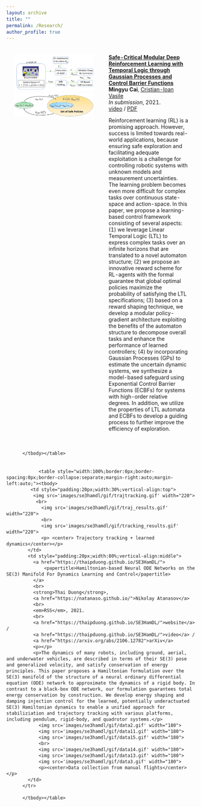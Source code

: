 ```yaml
---
layout: archive
title: ""
permalink: /Research/
author_profile: true
---
```

</tbody></table>
<table style="width:100%;border:0px;border-spacing:0px;border-collapse:separate;margin-right:auto;margin-left:auto;"><tbody>
     <tr>
          <td style="padding:20px;width:50%;vertical-align:top">
           <img src='/papers_files/Safety_Critical/Algorithm.png' width="220">
            <br>
              <img src='/papers_files/Safety_Critical/Policy_Demo.jpg' width="220">
         </td>
         <td style="padding:20px;width:50%;vertical-align:middle">
           <a href="https://arxiv.org/abs/2109.02791">
               <papertitle><strong>Safe-Critical Modular Deep Reinforcement Learning with Temporal Logic through Gaussian Processes and Control Barrier Functions</strong></papertitle>
           </a>
           <br>
           <strong>Mingyu Cai</strong>,
           <a href="https://cristianvasile.com/">Cristian-Ioan Vasile</a>
           <br>
           <em>In submission</em>, 2021.
           <br>
           <a href="https://www.youtube.com/watch?v=fkCyAgx_FWM/">video</a> /
           <a href="https://arxiv.org/abs/2109.02791">PDF</a>
           <p></p>
           <p>Reinforcement learning (RL) is a promising approach. However, success is limited towards real-world applications, because ensuring safe exploration and facilitating adequate exploitation is a challenge for controlling robotic systems with unknown models and measurement uncertainties. The learning problem becomes even more difficult for complex tasks over continuous state-space and action-space. In this paper, we propose a learning-based control framework consisting of several aspects: (1) we leverage Linear Temporal Logic (LTL) to express complex tasks over an infinite horizons that are translated to a novel automaton structure; (2) we propose an innovative reward scheme for RL-agents with the formal guarantee that global optimal policies maximize the probability of satisfying the LTL specifications; (3) based on a reward shaping technique, we develop a modular policy-gradient architecture exploiting the benefits of the automaton structure to decompose overall tasks and enhance the performance of learned controllers; (4) by incorporating Gaussian Processes (GPs) to estimate the uncertain dynamic systems, we synthesize a model-based safeguard using Exponential Control Barrier Functions (ECBFs) for systems with high-order relative degrees. In addition, we utilize the properties of LTL automata and ECBFs to develop a guiding process to further improve the efficiency of exploration. </p>
         </td>
  </tr>

</tbody></table>

          </tbody></table>
          
          
                <table style="width:100%;border:0px;border-spacing:0px;border-collapse:separate;margin-right:auto;margin-left:auto;"><tbody>
             <td style="padding:20px;width:30%;vertical-align:top">
              <img src='images/se3hamdl/gif/trajtracking.gif' width="220">
               <br>
                 <img src='images/se3hamdl/gif/traj_results.gif' width="220">
                 <br>
                 <img src='images/se3hamdl/gif/tracking_results.gif' width="220">
                 <p> <center> Trajectory tracking + learned dynamics</center></p>
            </td>
            <td style="padding:20px;width:80%;vertical-align:middle">
              <a href="https://thaipduong.github.io/SE3HamDL/">
                  <papertitle>Hamiltonian-based Neural ODE Networks on the SE(3) Manifold For Dynamics Learning and Control</papertitle>
              </a>
              <br>
              <strong>Thai Duong</strong>,
              <a href="https://natanaso.github.io/">Nikolay Atanasov</a>
              <br>
              <em>RSS</em>, 2021.
              <br>
              <a href="https://thaipduong.github.io/SE3HamDL/">website</a> /
              <a href="https://thaipduong.github.io/SE3HamDL/">video</a> /
              <a href="https://arxiv.org/abs/2106.12782">arXiv</a>
              <p></p>
              <p>The dynamics of many robots, including ground, aerial, and underwater vehicles, are described in terms of their SE(3) pose and generalized velocity, and satisfy conservation of energy principles. This paper proposes a Hamiltonian formulation over the SE(3) manifold of the structure of a neural ordinary differential equation (ODE) network to approximate the dynamics of a rigid body. In contrast to a black-box ODE network, our formulation guarantees total energy conservation by construction. We develop energy shaping and damping injection control for the learned, potentially underactuated SE(3) Hamiltonian dynamics to enable a unified approach for stabiliziation and trajectory tracking with various platforms, including pendulum, rigid-body, and quadrotor systems.</p>
                <img src='images/se3hamdl/gif/data2.gif' width="180">
                <img src='images/se3hamdl/gif/data11.gif' width="180">
                <img src='images/se3hamdl/gif/data15.gif' width="180">
                <br>
                <img src='images/se3hamdl/gif/data14.gif' width="180">
                <img src='images/se3hamdl/gif/data13.gif' width="180">
                <img src='images/se3hamdl/gif/data3.gif' width="180">
                <p><center>Data collection from manual flights</center></p>
            </td>
          </tr>

          </tbody></table>
